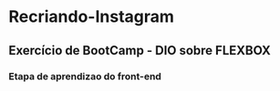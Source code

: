 # Recriando-Instagram
## Exercício de BootCamp - DIO sobre FLEXBOX
### Etapa de aprendizao do front-end
